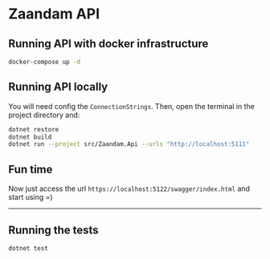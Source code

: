 # Zaandam API

## Running API with docker infrastructure

```bash
docker-compose up -d
```

## Running API locally

You will need config the `ConnectionStrings`.
Then, open the terminal in the project directory and:

```bash
dotnet restore
dotnet build
dotnet run --project src/Zaandam.Api --urls "http://localhost:5111"
```

## Fun time

Now just access the url `https://localhost:5122/swagger/index.html` and start using =)

---------------------

## Running the tests

```bash
dotnet test
```

